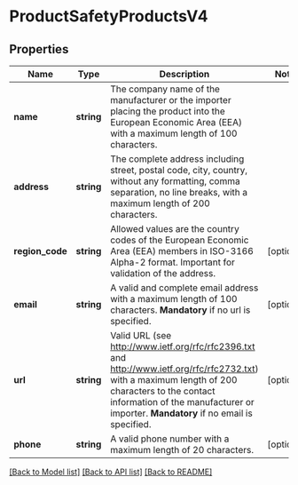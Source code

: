 # ProductSafetyProductsV4

## Properties
Name | Type | Description | Notes
------------ | ------------- | ------------- | -------------
**name** | **string** | The company name of the manufacturer or the importer placing the product into the European Economic Area (EEA) with a maximum length of 100 characters. | 
**address** | **string** | The complete address including street, postal code, city, country, without any formatting, comma separation, no line breaks, with a maximum length of 200 characters. | 
**region_code** | **string** | Allowed values are the country codes of the European Economic Area (EEA) members in ISO-3166 Alpha-2 format. Important for validation of the address. | [optional] 
**email** | **string** | A valid and complete email address with a maximum length of 100 characters. **Mandatory** if no url is specified. | [optional] 
**url** | **string** | Valid URL (see http://www.ietf.org/rfc/rfc2396.txt and http://www.ietf.org/rfc/rfc2732.txt) with a maximum length of 200 characters to the contact information of the manufacturer or importer. **Mandatory** if no email is specified. | [optional] 
**phone** | **string** | A valid phone number with a maximum length of 20 characters. | [optional] 

[[Back to Model list]](../../README.md#documentation-for-models) [[Back to API list]](../../README.md#documentation-for-api-endpoints) [[Back to README]](../../README.md)

